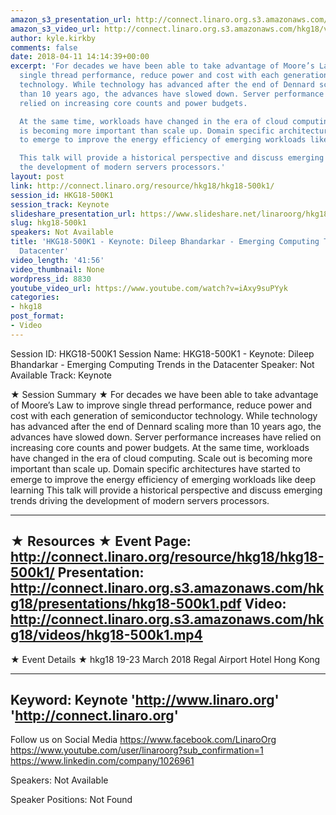 ```yaml
---
amazon_s3_presentation_url: http://connect.linaro.org.s3.amazonaws.com/hkg18/presentations/hkg18-500k1.pdf
amazon_s3_video_url: http://connect.linaro.org.s3.amazonaws.com/hkg18/videos/hkg18-500k1.mp4
author: kyle.kirkby
comments: false
date: 2018-04-11 14:14:39+00:00
excerpt: 'For decades we have been able to take advantage of Moore’s Law to improve
  single thread performance, reduce power and cost with each generation of semiconductor
  technology. While technology has advanced after the end of Dennard scaling more
  than 10 years ago, the advances have slowed down. Server performance increases have
  relied on increasing core counts and power budgets.

  At the same time, workloads have changed in the era of cloud computing. Scale out
  is becoming more important than scale up. Domain specific architectures have started
  to emerge to improve the energy efficiency of emerging workloads like deep learning

  This talk will provide a historical perspective and discuss emerging trends driving
  the development of modern servers processors.'
layout: post
link: http://connect.linaro.org/resource/hkg18/hkg18-500k1/
session_id: HKG18-500K1
session_track: Keynote
slideshare_presentation_url: https://www.slideshare.net/linaroorg/hkg18500k1-keynote-dileep-bhandarkar-emerging-computing-trends-in-the-datacenter
slug: hkg18-500k1
speakers: Not Available
title: 'HKG18-500K1 - Keynote: Dileep Bhandarkar - Emerging Computing Trends in the
  Datacenter'
video_length: '41:56'
video_thumbnail: None
wordpress_id: 8830
youtube_video_url: https://www.youtube.com/watch?v=iAxy9suPYyk
categories:
- hkg18
post_format:
- Video
---
```


Session ID: HKG18-500K1
Session Name: HKG18-500K1 - Keynote: Dileep Bhandarkar - Emerging Computing Trends in the Datacenter
Speaker: Not Available
Track: Keynote


★ Session Summary ★
For decades we have been able to take advantage of Moore’s Law to improve single thread performance, reduce power and cost with each generation of semiconductor technology. While technology has advanced after the end of Dennard scaling more than 10 years ago, the advances have slowed down. Server performance increases have relied on increasing core counts and power budgets.
At the same time, workloads have changed in the era of cloud computing. Scale out is becoming more important than scale up. Domain specific architectures have started to emerge to improve the energy efficiency of emerging workloads like deep learning
This talk will provide a historical perspective and discuss emerging trends driving the development of modern servers processors.


---------------------------------------------------
★ Resources ★
Event Page: http://connect.linaro.org/resource/hkg18/hkg18-500k1/
Presentation: http://connect.linaro.org.s3.amazonaws.com/hkg18/presentations/hkg18-500k1.pdf
Video: http://connect.linaro.org.s3.amazonaws.com/hkg18/videos/hkg18-500k1.mp4
 ---------------------------------------------------
★ Event Details ★
hkg18
19-23 March 2018 
Regal Airport Hotel Hong Kong

---------------------------------------------------
Keyword: Keynote
'http://www.linaro.org'
'http://connect.linaro.org'
---------------------------------------------------
Follow us on Social Media
https://www.facebook.com/LinaroOrg
https://www.youtube.com/user/linaroorg?sub_confirmation=1
https://www.linkedin.com/company/1026961

Speakers: Not Available

Speaker Positions: Not Found


